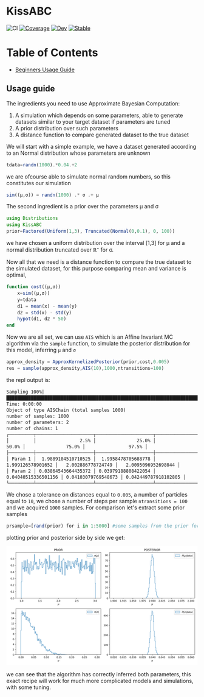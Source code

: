 # KissABC

![CI](https://github.com/JuliaApproxInference/KissABC.jl/workflows/CI/badge.svg?branch=master)
[![Coverage](http://codecov.io/github/JuliaApproxInference/KissABC.jl/branch/master/graph/badge.svg)](https://codecov.io/gh/JuliaApproxInference/KissABC.jl)
[![Dev](https://img.shields.io/badge/docs-dev-blue.svg)](https://juliaapproxinference.github.io/KissABC.jl/dev)
[![Stable](https://img.shields.io/badge/docs-stable-blue.svg)](https://juliaapproxinference.github.io/KissABC.jl/stable/)

Table of Contents
=================

  * [Beginners Usage Guide](#usage-guide)

## Usage guide

The ingredients you need to use Approximate Bayesian Computation:

1. A simulation which depends on some parameters, able to generate datasets similar to your target dataset if parameters are tuned
1. A prior distribution over such parameters
1. A distance function to compare generated dataset to the true dataset

We will start with a simple example, we have a dataset generated according to an Normal distribution whose parameters are unknown
```julia
tdata=randn(1000).*0.04.+2
```
we are ofcourse able to simulate normal random numbers, so this constitutes our simulation
```julia
sim((μ,σ)) = randn(1000) .* σ .+ μ
```
The second ingredient is a prior over the parameters μ and σ
```julia
using Distributions
using KissABC
prior=Factored(Uniform(1,3), Truncated(Normal(0,0.1), 0, 100))
```
we have chosen a uniform distribution over the interval [1,3] for μ and a normal distribution truncated over ℝ⁺ for σ.

Now all that we need is a distance function to compare the true dataset to the simulated dataset, for this purpose comparing mean and variance is optimal,
```julia
function cost((μ,σ)) 
    x=sim((μ,σ))
    y=tdata
    d1 = mean(x) - mean(y)
    d2 = std(x) - std(y)
    hypot(d1, d2 * 50)
end
```
Now we are all set, we can use `AIS` which is an Affine Invariant MC algorithm via the `sample` function, to simulate the posterior distribution for this model, inferring `μ` and `σ`
```julia
approx_density = ApproxKernelizedPosterior(prior,cost,0.005)
res = sample(approx_density,AIS(10),1000,ntransitions=100)
```

the repl output is:

```TTY
Sampling 100%|███████████████████████████████████████████████████████████████████████████████████████████████████████████████████████| Time: 0:00:00
Object of type AISChain (total samples 1000)
number of samples: 1000
number of parameters: 2
number of chains: 1
┌─────────┬─────────────────────┬─────────────────────┬─────────────────────┬─────────────────────┬──────────────────────┐
│         │                2.5% │               25.0% │               50.0% │               75.0% │                97.5% │
├─────────┼─────────────────────┼─────────────────────┼─────────────────────┼─────────────────────┼──────────────────────┤
│ Param 1 │  1.9889104510710525 │  1.9958478705688778 │   1.999126578901652 │   2.002886778724749 │   2.0095096952698044 │
│ Param 2 │ 0.03864543664435372 │ 0.03979188808422054 │ 0.04040515336501156 │ 0.04103079769548673 │ 0.042449787918102805 │
└─────────┴─────────────────────┴─────────────────────┴─────────────────────┴─────────────────────┴──────────────────────┘
```

We chose a tolerance on distances equal to `0.005`, a number of particles equal to `10`, we chose a number of steps per sample `ntransitions = 100` and we acquired `1000` samples.
For comparison let's extract some prior samples
```julia
prsample=[rand(prior) for i in 1:5000] #some samples from the prior for comparison
```
plotting prior and posterior side by side we get:

![plots of the Inference Results](images/inf_normaldist.png "Inference Results")

we can see that the algorithm has correctly inferred both parameters, this exact recipe will work for much more complicated models and simulations, with some tuning.
